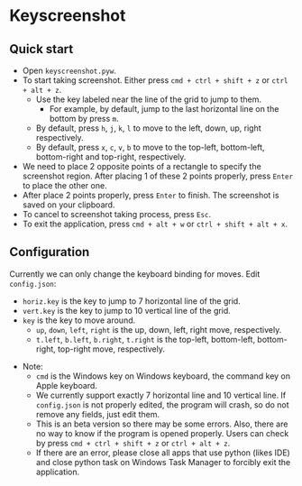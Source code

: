 # Keyscreenshot
## Quick start
- Open `keyscreenshot.pyw`.
- To start taking screenshot. Either press `cmd + ctrl + shift + z` or `ctrl + alt + z`.
    - Use the key labeled near the line of the grid to jump to them.
        - For example, by default, jump to the last horizontal line on the bottom by press `m`.
    - By default, press `h`, `j`, `k`, `l` to move to the left, down, up, right respectively.
    - By default, press `x`, `c`, `v`, `b` to move to the top-left, bottom-left, bottom-right and top-right, respectively.
- We need to place 2 opposite points of a rectangle to specify the screenshot region. After placing 1 of these 2 points properly, press `Enter` to place the other one.
- After place 2 points properly, press `Enter` to finish. The screenshot is saved on your clipboard.
- To cancel to screenshot taking process, press `Esc`.
- To exit the application, press `cmd + alt + w` or `ctrl + shift + alt + x`.
## Configuration
Currently we can only change the keyboard binding for moves. Edit `config.json`:
- `horiz.key` is the key to jump to 7 horizontal line of the grid.
- `vert.key` is the key to jump to 10 vertical line of the grid.
- `key` is the key to move around.
    - `up`, `down`, `left`, `right` is the up, down, left, right move, respectively.
    - `t.left`, `b.left`, `b.right`, `t.right` is the top-left, bottom-left, bottom-right, top-right move, respectively.
* Note:
    * `cmd` is the Windows key on Windows keyboard, the command key on Apple keyboard.
    * We currently support exactly 7 horizontal line and 10 vertical line. If `config.json` is not properly edited, the program will crash, so do not remove any fields, just edit them.
    * This is an beta version so there may be some errors. Also, there are no way to know if the program is opened properly. Users can check by press `cmd + ctrl + shift + z` or `ctrl + alt + z`.
    * If there are an error, please close all apps that use python (likes IDE) and close python task on Windows Task Manager to forcibly exit the application.